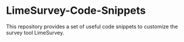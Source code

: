 # LimeSurvey-Code-Snippets
This repository provides a set of useful code snippets to customize the survey tool LimeSurvey.
